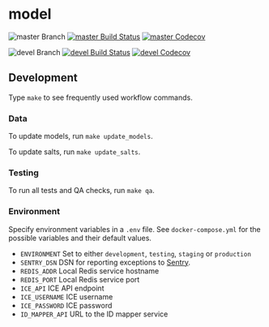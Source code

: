 # model

![master Branch](https://img.shields.io/badge/branch-master-blue.svg)
[![master Build Status](https://travis-ci.org/DD-DeCaF/model.svg?branch=master)](https://travis-ci.org/DD-DeCaF/model)
[![master Codecov](https://codecov.io/gh/DD-DeCaF/model/branch/master/graph/badge.svg)](https://codecov.io/gh/DD-DeCaF/model/branch/master)

![devel Branch](https://img.shields.io/badge/branch-devel-blue.svg)
[![devel Build Status](https://travis-ci.org/DD-DeCaF/model.svg?branch=devel)](https://travis-ci.org/DD-DeCaF/model)
[![devel Codecov](https://codecov.io/gh/DD-DeCaF/model/branch/devel/graph/badge.svg)](https://codecov.io/gh/DD-DeCaF/model/branch/devel)

## Development

Type `make` to see frequently used workflow commands.

### Data

To update models, run `make update_models`.

To update salts, run `make update_salts`.

### Testing

To run all tests and QA checks, run `make qa`.

### Environment

Specify environment variables in a `.env` file. See `docker-compose.yml` for the possible variables and their default values.

* `ENVIRONMENT` Set to either `development`, `testing`, `staging` or `production`
* `SENTRY_DSN` DSN for reporting exceptions to [Sentry](https://docs.sentry.io/clients/python/integrations/flask/).
* `REDIS_ADDR` Local Redis service hostname
* `REDIS_PORT` Local Redis service port
* `ICE_API` ICE API endpoint
* `ICE_USERNAME` ICE username
* `ICE_PASSWORD` ICE password
* `ID_MAPPER_API` URL to the ID mapper service
